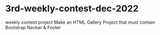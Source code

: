 # 3rd-weekly-contest-dec-2022
weekly contest project
Make an HTML Gallery Project that must contain Bootstrap Navbar & Footer
